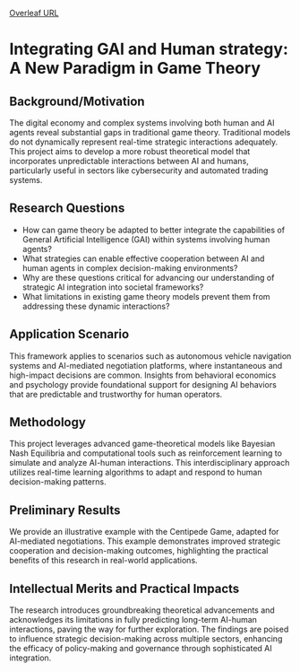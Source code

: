 [Overleaf URL](https://www.overleaf.com/project/6627c756d61b7264393044c1)
# Integrating GAI and Human strategy: A New Paradigm in Game Theory

## Background/Motivation
The digital economy and complex systems involving both human and AI agents reveal substantial gaps in traditional game theory. Traditional models do not dynamically represent real-time strategic interactions adequately. This project aims to develop a more robust theoretical model that incorporates unpredictable interactions between AI and humans, particularly useful in sectors like cybersecurity and automated trading systems.

## Research Questions
- How can game theory be adapted to better integrate the capabilities of General Artificial Intelligence (GAI) within systems involving human agents?
- What strategies can enable effective cooperation between AI and human agents in complex decision-making environments?
- Why are these questions critical for advancing our understanding of strategic AI integration into societal frameworks?
- What limitations in existing game theory models prevent them from addressing these dynamic interactions?

## Application Scenario
This framework applies to scenarios such as autonomous vehicle navigation systems and AI-mediated negotiation platforms, where instantaneous and high-impact decisions are common. Insights from behavioral economics and psychology provide foundational support for designing AI behaviors that are predictable and trustworthy for human operators.

## Methodology
This project leverages advanced game-theoretical models like Bayesian Nash Equilibria and computational tools such as reinforcement learning to simulate and analyze AI-human interactions. This interdisciplinary approach utilizes real-time learning algorithms to adapt and respond to human decision-making patterns.

## Preliminary Results
We provide an illustrative example with the Centipede Game, adapted for AI-mediated negotiations. This example demonstrates improved strategic cooperation and decision-making outcomes, highlighting the practical benefits of this research in real-world applications.

## Intellectual Merits and Practical Impacts
The research introduces groundbreaking theoretical advancements and acknowledges its limitations in fully predicting long-term AI-human interactions, paving the way for further exploration. The findings are poised to influence strategic decision-making across multiple sectors, enhancing the efficacy of policy-making and governance through sophisticated AI integration.




